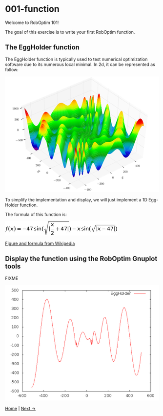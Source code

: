 001-function
============

Welcome to RobOptim 101!

The goal of this exercise is to write your first RobOptim function.


The EggHolder function
----------------------

The EggHolder function is typically used to test numerical
optimization software due to its numerous local minimal. In 2d, it can
be represented as follow:

![EggHolder Function](doc/eggholder_function.png)

To simplify the implementation and display, we will just implement a
1D Egg-Holder function.

The formula of this function is:

![EggHolder Formula](doc/eggholder.png)

[Figure and formula from Wikipedia][test_functions]

Display the function using the RobOptim Gnuplot tools
-----------------------------------------------------

FIXME

![Result](doc/result.png)


[Home][main] | [Next →][ex2]

 [main]: https://github.com/roboptim/roboptim-tutorial/
 [ex2]: https://github.com/roboptim/roboptim-tutorial/tree/master/src/002-filter

 [test_functions]: http://en.wikipedia.org/wiki/Test_functions_for_optimization
